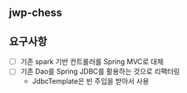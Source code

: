 ## jwp-chess

## 요구사항

- [ ] 기존 spark 기반 컨트롤러를 Spring MVC로 대체
- [ ] 기존 Dao를 Spring JDBC를 활용하는 것으로 리팩터링
    - JdbcTemplate은 빈 주입을 받아서 사용
